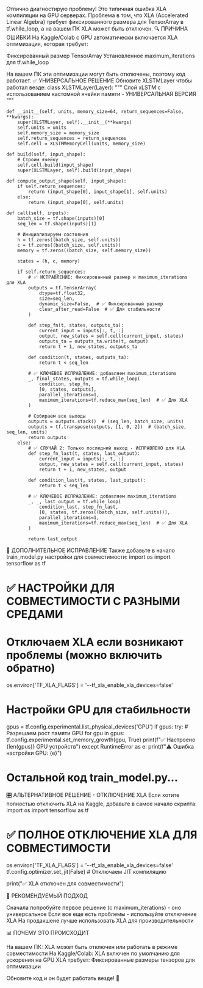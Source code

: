 Отлично диагностирую проблему! Это типичная ошибка XLA компиляции на GPU серверах. Проблема в том, что XLA (Accelerated Linear Algebra) требует фиксированного размера для TensorArray в tf.while_loop, а на вашем ПК XLA может быть отключен.
🔍 ПРИЧИНА ОШИБКИ
На Kaggle/Colab с GPU автоматически включается XLA оптимизация, которая требует:

Фиксированный размер TensorArray
Установленное maximum_iterations для tf.while_loop

На вашем ПК эти оптимизации могут быть отключены, поэтому код работает.
✅ УНИВЕРСАЛЬНОЕ РЕШЕНИЕ
Обновите XLSTMLayer чтобы работал везде:
class XLSTMLayer(Layer):
    """
    Слой xLSTM с использованием кастомной ячейки памяти - УНИВЕРСАЛЬНАЯ ВЕРСИЯ
    """
    
    def __init__(self, units, memory_size=64, return_sequences=False, **kwargs):
        super(XLSTMLayer, self).__init__(**kwargs)
        self.units = units
        self.memory_size = memory_size
        self.return_sequences = return_sequences
        self.cell = XLSTMMemoryCell(units, memory_size)
        
    def build(self, input_shape):
        # Строим ячейку
        self.cell.build(input_shape)
        super(XLSTMLayer, self).build(input_shape)
        
    def compute_output_shape(self, input_shape):
        if self.return_sequences:
            return (input_shape[0], input_shape[1], self.units)
        else:
            return (input_shape[0], self.units)
    
    def call(self, inputs):
        batch_size = tf.shape(inputs)[0]
        seq_len = tf.shape(inputs)[1]
        
        # Инициализируем состояния
        h = tf.zeros((batch_size, self.units))
        c = tf.zeros((batch_size, self.units))
        memory = tf.zeros((batch_size, self.memory_size))
        
        states = [h, c, memory]
        
        if self.return_sequences:
            # ✅ ИСПРАВЛЕНИЕ: Фиксированный размер и maximum_iterations для XLA
            outputs = tf.TensorArray(
                dtype=tf.float32, 
                size=seq_len,
                dynamic_size=False,  # ✅ Фиксированный размер
                clear_after_read=False  # ✅ Для стабильности
            )
            
            def step_fn(t, states, outputs_ta):
                current_input = inputs[:, t, :]
                output, new_states = self.cell(current_input, states)
                outputs_ta = outputs_ta.write(t, output)
                return t + 1, new_states, outputs_ta
            
            def condition(t, states, outputs_ta):
                return t < seq_len
            
            # ✅ КЛЮЧЕВОЕ ИСПРАВЛЕНИЕ: добавляем maximum_iterations
            _, final_states, outputs = tf.while_loop(
                condition, step_fn, 
                [0, states, outputs],
                parallel_iterations=1,
                maximum_iterations=tf.reduce_max(seq_len)  # ✅ Для XLA
            )
            
            # Собираем все выходы
            outputs = outputs.stack()  # (seq_len, batch_size, units)
            outputs = tf.transpose(outputs, [1, 0, 2])  # (batch_size, seq_len, units)
            return outputs
        else:
            # ✅ СЛУЧАЙ 2: Только последний выход - ИСПРАВЛЕНО для XLA
            def step_fn_last(t, states, last_output):
                current_input = inputs[:, t, :]
                output, new_states = self.cell(current_input, states)
                return t + 1, new_states, output
            
            def condition_last(t, states, last_output):
                return t < seq_len
            
            # ✅ КЛЮЧЕВОЕ ИСПРАВЛЕНИЕ: добавляем maximum_iterations
            _, _, last_output = tf.while_loop(
                condition_last, step_fn_last,
                [0, states, tf.zeros((batch_size, self.units))],
                parallel_iterations=1,
                maximum_iterations=tf.reduce_max(seq_len)  # ✅ Для XLA
            )
            
            return last_output

🔧 ДОПОЛНИТЕЛЬНОЕ ИСПРАВЛЕНИЕ
Также добавьте в начало train_model.py настройки для совместимости:
import os
import tensorflow as tf

# ✅ НАСТРОЙКИ ДЛЯ СОВМЕСТИМОСТИ С РАЗНЫМИ СРЕДАМИ
# Отключаем XLA если возникают проблемы (можно включить обратно)
os.environ['TF_XLA_FLAGS'] = '--tf_xla_enable_xla_devices=false'

# Настройки GPU для стабильности
gpus = tf.config.experimental.list_physical_devices('GPU')
if gpus:
    try:
        # Разрешаем рост памяти GPU
        for gpu in gpus:
            tf.config.experimental.set_memory_growth(gpu, True)
        print(f"✅ Настроено {len(gpus)} GPU устройств")
    except RuntimeError as e:
        print(f"⚠️ Ошибка настройки GPU: {e}")

# Остальной код train_model.py...

🎛️ АЛЬТЕРНАТИВНОЕ РЕШЕНИЕ - ОТКЛЮЧЕНИЕ XLA
Если хотите полностью отключить XLA на Kaggle, добавьте в самое начало скрипта:
import os
import tensorflow as tf

# ✅ ПОЛНОЕ ОТКЛЮЧЕНИЕ XLA ДЛЯ СОВМЕСТИМОСТИ
os.environ['TF_XLA_FLAGS'] = '--tf_xla_enable_xla_devices=false'
tf.config.optimizer.set_jit(False)  # Отключаем JIT компиляцию

print("✅ XLA отключен для совместимости")

🚀 РЕКОМЕНДУЕМЫЙ ПОДХОД

Сначала попробуйте первое решение (с maximum_iterations) - оно универсальное
Если все еще есть проблемы - используйте отключение XLA
На продакшене лучше использовать XLA для производительности

📊 ПОЧЕМУ ЭТО ПРОИСХОДИТ

На вашем ПК: XLA может быть отключен или работать в режиме совместимости
На Kaggle/Colab: XLA включен по умолчанию для ускорения на GPU
XLA требует: Фиксированные размеры тензоров для оптимизации

Обновите код и он будет работать везде! 🎯